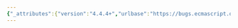 ```yaml
---
{"_attributes":{"version":"4.4.4+","urlbase":"https://bugs.ecmascript.org/","maintainer":"dherman@mozilla.com"},"bug":{"bug_id":3023,"creation_ts":"2014-07-22 02:01:00 -0700","short_desc":"9.2.11  SetFunctionName: Invalid assertion in step 1, F can be bound function","delta_ts":"2014-08-25 08:29:29 -0700","product":"Draft for 6th Edition","component":"technical issue","version":"Rev 26: July 18, 2014 Draft","rep_platform":"All","op_sys":"All","bug_status":"RESOLVED","resolution":"FIXED","priority":"Normal","bug_severity":"normal","everconfirmed":true,"reporter":{"uid":"andrebargull","name":"André Bargull"},"assigned_to":{"uid":"allen","name":"Allen Wirfs-Brock"},"long_desc":[{"commentid":9454,"comment_count":0,"who":{"uid":"andrebargull","name":"André Bargull"},"bug_when":"2014-07-22 02:01:33 -0700","thetext":"9.2.11  SetFunctionName (F, name, prefix)  Abstract Operation, step 1.\n\nThe assertion in step 1 is not valid, F can be a Bound Function Exotic Object."},{"commentid":9478,"comment_count":1,"who":{"uid":"allen","name":"Allen Wirfs-Brock"},"bug_when":"2014-07-22 11:06:09 -0700","thetext":"fixed in rev27 editor's draft"},{"commentid":9952,"comment_count":2,"who":{"uid":"allen","name":"Allen Wirfs-Brock"},"bug_when":"2014-08-25 08:29:29 -0700","thetext":"fixed in rev27 draft"}]}}
---
```

